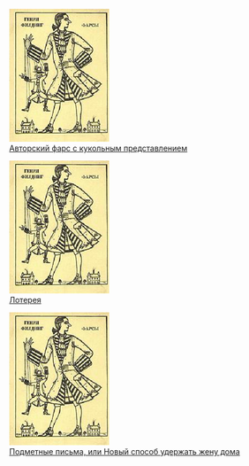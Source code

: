 ![](Авторский%20фарс%20с%20кукольным%20представлением.jpg)  
[Авторский фарс с кукольным представлением](Авторский%20фарс%20с%20кукольным%20представлением)

![](Лотерея.jpg)  
[Лотерея](Лотерея)

![](Подметные%20письма,%20или%20Новый%20способ%20удержать%20жену%20дома.jpg)  
[Подметные письма, или Новый способ удержать жену дома](Подметные%20письма,%20или%20Новый%20способ%20удержать%20жену%20дома)
